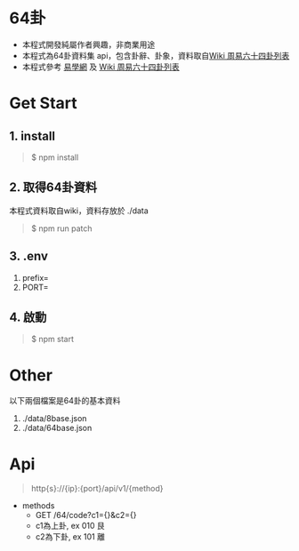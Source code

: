 64卦
===

* 本程式開發純屬作者興趣，非商業用途
* 本程式為64卦資料集 api，包含卦辭、卦象，資料取自[Wiki 周易六十四卦列表](https://zh.wikipedia.org/wiki/%E5%91%A8%E6%98%93%E5%85%AD%E5%8D%81%E5%9B%9B%E5%8D%A6%E5%88%97%E8%A1%A8)
* 本程式參考 [易學網](https://www.eee-learning.com/article/2076) 及 [Wiki 周易六十四卦列表](https://zh.wikipedia.org/wiki/%E5%91%A8%E6%98%93%E5%85%AD%E5%8D%81%E5%9B%9B%E5%8D%A6%E5%88%97%E8%A1%A8)

# Get Start

## 1. install

> $ npm install

## 2. 取得64卦資料

本程式資料取自wiki，資料存放於 ./data

> $ npm run patch

## 3. .env

1. prefix=
2. PORT=

## 4. 啟動

> $ npm start

# Other

以下兩個檔案是64卦的基本資料

1. ./data/8base.json
2. ./data/64base.json


# Api

> http{s}://{ip}:{port}/api/v1/{method}

* methods
  * GET /64/code?c1={}&c2={}
  * c1為上卦, ex 010 艮
  * c2為下卦, ex 101 離